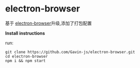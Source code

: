 # electron-browser

基于 [electron-browser](https://github.com/pfrazee/electron-browser)升级,添加了打包配置

**Install instructions**

run:

```
git clone https://github.com/Gavin-js/electron-browser.git
cd electron-browser
npm i && npm start
```

